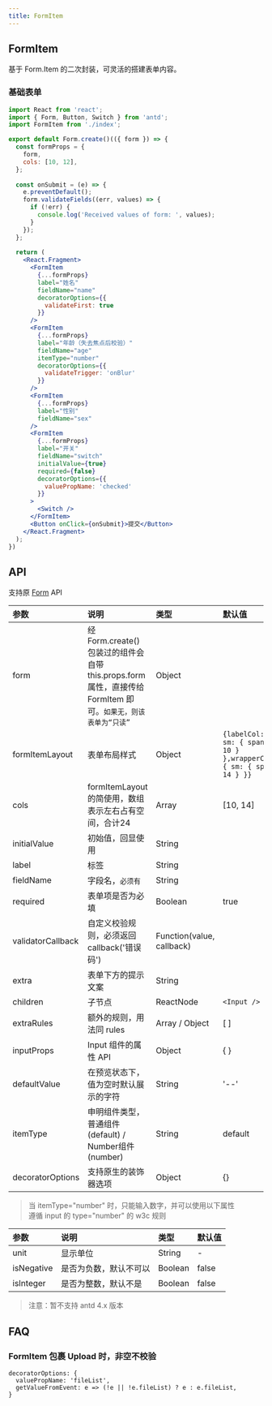 ```yaml
---
title: FormItem
---
```


## FormItem

基于 Form.Item 的二次封装，可灵活的搭建表单内容。

### 基础表单

```jsx
import React from 'react';
import { Form, Button, Switch } from 'antd';
import FormItem from './index';

export default Form.create()(({ form }) => {
  const formProps = {
    form,
    cols: [10, 12],
  };
  
  const onSubmit = (e) => {
    e.preventDefault();
    form.validateFields((err, values) => {
      if (!err) {
        console.log('Received values of form: ', values);
      }
    });
  };
  
  return (
    <React.Fragment>
      <FormItem
        {...formProps}
        label="姓名"
        fieldName="name"
        decoratorOptions={{
          validateFirst: true
        }}
      />
      <FormItem
        {...formProps}
        label="年龄（失去焦点后校验）"
        fieldName="age"
        itemType="number"
        decoratorOptions={{
          validateTrigger: 'onBlur'
        }}
      />
      <FormItem
        {...formProps}
        label="性别"
        fieldName="sex"
      />
      <FormItem
        {...formProps}
        label="开关"
        fieldName="switch"
        initialValue={true}
        required={false}
        decoratorOptions={{
          valuePropName: 'checked'
        }}
      >
        <Switch />
      </FormItem>
      <Button onClick={onSubmit}>提交</Button>
    </React.Fragment>
  );
})
```

## API

支持原 [Form](https://ant-design.gitee.io/components/form-cn/) API

|参数|说明|类型|默认值|版本|
|:--|:--|:--|:--|:--|
|form|经 Form.create() 包装过的组件会自带 this.props.form 属性，直接传给 FormItem 即可。`如果无，则该表单为“只读”`|Object||
|formItemLayout|表单布局样式|Object|`{labelCol: { sm: { span: 10 } },wrapperCol: { sm: { span: 14 } }}`|
|cols| formItemLayout 的简使用，数组表示左右占有空间，合计24|Array|[10, 14]|
|initialValue|初始值，回显使用|String||
|label|标签|String||
|fieldName|字段名，`必须有`|String||
|required|表单项是否为必填|Boolean|true|
|validatorCallback|自定义校验规则，必须返回callback('错误码')|Function(value, callback)||
|extra|表单下方的提示文案|String||
|children|子节点| ReactNode |`<Input />`|
|extraRules|额外的规则，用法同 rules|Array / Object|[ ]|
|inputProps|Input 组件的属性 API|Object|{ }|
|defaultValue|在预览状态下，值为空时默认展示的字符|String|'--'|1.3.3|
|itemType|申明组件类型，普通组件(default) / Number组件(number)|String|default|
|decoratorOptions|支持原生的装饰器选项|Object|{}|1.5.3|

> 当 itemType="number" 时，只能输入数字，并可以使用以下属性<br />
> 遵循 input 的 type="number" 的 w3c 规则

|参数|说明|类型|默认值|
|:--|:--|:--|:--|
|unit|显示单位|String|-|
|isNegative|是否为负数，默认不可以| Boolean |false|
|isInteger|是否为整数，默认不是|Boolean |false|

> 注意：暂不支持 antd 4.x 版本

## FAQ

### FormItem 包裹 Upload 时，非空不校验

```
decoratorOptions: {
  valuePropName: 'fileList',
  getValueFromEvent: e => (!e || !e.fileList) ? e : e.fileList,
}
```
